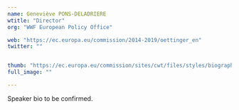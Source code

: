 ```yaml
---
name: Geneviève PONS-DELADRIERE
wtitle: "Director"
org: "WWF European Policy Office"

web: "https://ec.europa.eu/commission/2014-2019/oettinger_en"
twitter: ""


thumb: "https://ec.europa.eu/commission/sites/cwt/files/styles/biography_portrait_160x160/public/commissioner_portraits/oettinger.jpg?itok=Cngn5g7W"
full_image: ""

---
```


Speaker bio to be confirmed.